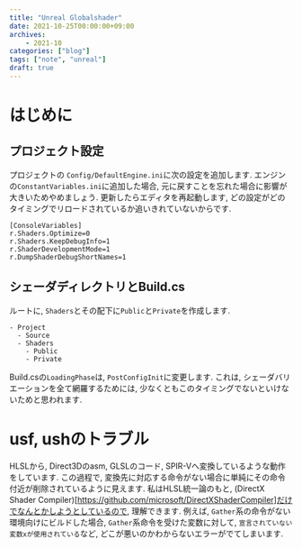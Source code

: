 ```yaml
---
title: "Unreal Globalshader"
date: 2021-10-25T00:00:00+09:00
archives:
    - 2021-10
categories: ["blog"]
tags: ["note", "unreal"]
draft: true
---
```

# はじめに

## プロジェクト設定
プロジェクトの `Config/DefaultEngine.ini`に次の設定を追加します. エンジンの`ConstantVariables.ini`に追加した場合, 元に戻すことを忘れた場合に影響が大きいためやめましょう.
更新したらエディタを再起動します, どの設定がどのタイミングでリロードされているか追いきれていないからです.

```
[ConsoleVariables]
r.Shaders.Optimize=0
r.Shaders.KeepDebugInfo=1
r.ShaderDevelopmentMode=1
r.DumpShaderDebugShortNames=1
```

## シェーダディレクトリとBuild.cs
ルートに, `Shaders`とその配下に`Public`と`Private`を作成します.

```
- Project
  - Source
  - Shaders
    - Public
    - Private
```

Build.csの`LoadingPhase`は, `PostConfigInit`に変更します. これは, シェーダバリエーションを全て網羅するためには, 少なくともこのタイミングでないといけないためと思われます.


# usf, ushのトラブル
HLSLから, Direct3Dのasm, GLSLのコード, SPIR-Vへ変換しているような動作をしています. この過程で, 変換先に対応する命令がない場合に単純にその命令付近が削除されているように見えます.
私はHLSL統一論のもと, (DirectX Shader Compiler)[https://github.com/microsoft/DirectXShaderCompiler]だけでなんとかしようとしているので, 理解できます.
例えば, `Gather`系の命令がない環境向けにビルドした場合, `Gather`系命令を受けた変数に対して, `宣言されていない変数xが使用されている`など, どこが悪いのかわからないエラーがでてしまいます.

